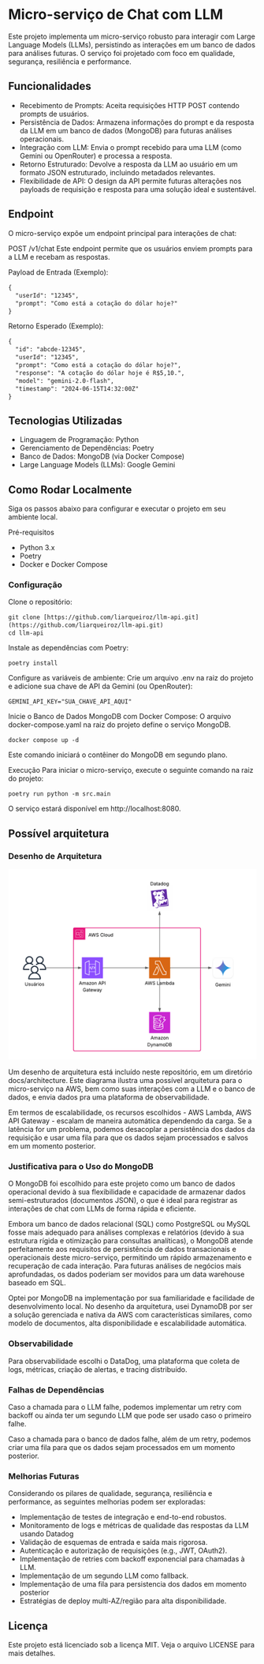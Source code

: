 # Micro-serviço de Chat com LLM
Este projeto implementa um micro-serviço robusto para interagir com Large Language Models (LLMs), persistindo as interações em um banco de dados para análises futuras. O serviço foi projetado com foco em qualidade, segurança, resiliência e performance.

## Funcionalidades
- Recebimento de Prompts: Aceita requisições HTTP POST contendo prompts de usuários.
- Persistência de Dados: Armazena informações do prompt e da resposta da LLM em um banco de dados (MongoDB) para futuras análises operacionais.
- Integração com LLM: Envia o prompt recebido para uma LLM (como Gemini ou OpenRouter) e processa a resposta.
- Retorno Estruturado: Devolve a resposta da LLM ao usuário em um formato JSON estruturado, incluindo metadados relevantes.
- Flexibilidade de API: O design da API permite futuras alterações nos payloads de requisição e resposta para uma solução ideal e sustentável.

## Endpoint
O micro-serviço expõe um endpoint principal para interações de chat:

POST /v1/chat
Este endpoint permite que os usuários enviem prompts para a LLM e recebam as respostas.

Payload de Entrada (Exemplo):
```
{
  "userId": "12345",
  "prompt": "Como está a cotação do dólar hoje?"
}
```
Retorno Esperado (Exemplo):
```
{
  "id": "abcde-12345",
  "userId": "12345",
  "prompt": "Como está a cotação do dólar hoje?",
  "response": "A cotação do dólar hoje é R$5,10.",
  "model": "gemini-2.0-flash",
  "timestamp": "2024-06-15T14:32:00Z"
}
```
## Tecnologias Utilizadas
- Linguagem de Programação: Python
- Gerenciamento de Dependências: Poetry
- Banco de Dados: MongoDB (via Docker Compose)
- Large Language Models (LLMs): Google Gemini 

## Como Rodar Localmente
Siga os passos abaixo para configurar e executar o projeto em seu ambiente local.

Pré-requisitos
- Python 3.x
- Poetry
- Docker e Docker Compose

### Configuração
Clone o repositório:
```
git clone [https://github.com/liarqueiroz/llm-api.git](https://github.com/liarqueiroz/llm-api.git)
cd llm-api
```
Instale as dependências com Poetry:
```
poetry install
```
Configure as variáveis de ambiente:
Crie um arquivo .env na raiz do projeto e adicione sua chave de API da Gemini (ou OpenRouter):
```
GEMINI_API_KEY="SUA_CHAVE_API_AQUI"
```

Inicie o Banco de Dados MongoDB com Docker Compose:
O arquivo docker-compose.yaml na raiz do projeto define o serviço MongoDB.
```
docker compose up -d
```
Este comando iniciará o contêiner do MongoDB em segundo plano.

Execução
Para iniciar o micro-serviço, execute o seguinte comando na raiz do projeto:
```
poetry run python -m src.main
```
O serviço estará disponível em http://localhost:8080.

## Possível arquitetura

### Desenho de Arquitetura
![Architecture Diagram](docs/architecture/diagram.png)

Um desenho de arquitetura está incluído neste repositório, em um diretório docs/architecture. Este diagrama ilustra uma possível arquitetura para o micro-serviço na AWS, bem como suas interações com a LLM e o banco de dados, e envia dados pra uma plataforma de observabilidade.

Em termos de escalabilidade, os recursos escolhidos - AWS Lambda, AWS API Gateway - escalam de maneira automática dependendo da carga. Se a latência for um problema, podemos desacoplar a persistência dos dados da requisição e usar uma fila para que os dados sejam processados e salvos em um momento posterior. 

### Justificativa para o Uso do MongoDB
O MongoDB foi escolhido para este projeto como um banco de dados operacional devido à sua flexibilidade e capacidade de armazenar dados semi-estruturados (documentos JSON), o que é ideal para registrar as interações de chat com LLMs de forma rápida e eficiente.

Embora um banco de dados relacional (SQL) como PostgreSQL ou MySQL fosse mais adequado para análises complexas e relatórios (devido à sua estrutura rígida e otimização para consultas analíticas), o MongoDB atende perfeitamente aos requisitos de persistência de dados transacionais e operacionais deste micro-serviço, permitindo um rápido armazenamento e recuperação de cada interação. Para futuras análises de negócios mais aprofundadas, os dados poderiam ser movidos para um data warehouse baseado em SQL.

Optei por MongoDB na implementação por sua familiaridade e facilidade de desenvolvimento local. No desenho da arquitetura, usei DynamoDB por ser a solução gerenciada e nativa da AWS com características similares, como modelo de documentos, alta disponibilidade e escalabilidade automática.

### Observabilidade
Para observabilidade escolhi o DataDog, uma plataforma que coleta de logs, métricas, criação de alertas, e tracing distribuído.

### Falhas de Dependências
Caso a chamada para o LLM falhe, podemos implementar um retry com backoff ou ainda ter um segundo LLM que pode ser usado caso o primeiro falhe.

Caso a chamada para o banco de dados falhe, além de um retry, podemos criar uma fila para que os dados sejam processados em um momento posterior.

### Melhorias Futuras
Considerando os pilares de qualidade, segurança, resiliência e performance, as seguintes melhorias podem ser exploradas:

- Implementação de testes de integração e end-to-end robustos.
- Monitoramento de logs e métricas de qualidade das respostas da LLM usando Datadog
- Validação de esquemas de entrada e saída mais rigorosa.
- Autenticação e autorização de requisições (e.g., JWT, OAuth2).
- Implementação de retries com backoff exponencial para chamadas à LLM.
- Implementação de um segundo LLM como fallback.
- Implementação de uma fila para persistencia dos dados em momento posterior
- Estratégias de deploy multi-AZ/região para alta disponibilidade.


## Licença
Este projeto está licenciado sob a licença MIT. Veja o arquivo LICENSE para mais detalhes.